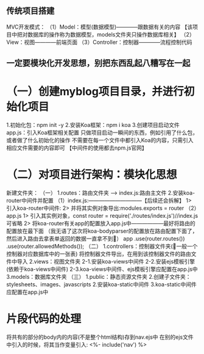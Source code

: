 ## 传统项目搭建
MVC开发模式：
（1）Model：模型(数据模型)————跟数据有关的内容
【该项目中把对数据库的操作称为数据模型，models文件夹只操作数据库相关】
（2）View：视图————前端页面
（3）Controller：控制器————流程控制代码

## 一定要模块化开发思想，别把东西乱起八糟写在一起

# （一）创建myblog项目目录，并进行初始化项目
1.初始化包：npm init -y
2.安装Koa框架：npm i koa
3.创建项目启动文件app.js：引入Koa框架相关配置
只做项目启动一瞬间的东西，例如引用了什么包，或者做了什么初始化的操作
不需要在每一个文件中都引入Koa的内容，只需引入相应文件需要的内容即可
【中间件的使用都去npm.js官网】
# （二）对项目进行架构：模块化思想
新建文件夹：
（一）
1.routes：路由文件夹 ——> index.js:路由主文件
2.安装koa-router中间件并配置
（1）index.js:——————————【后续还会拆解】
1> 引入koa-router中间件:
2> 并将其实例对象导出:modules.exports = router
（2）app.js
1> 引入其实例对象，const router = require('./routes/index.js')//index.js可省略
2> 将koa-router有关app的配置放入app.js中——————最好将路由的配置放在最下面
（我无语了这次将koa-bodyparser的配置放在路由配置下面了，然后进入路由去拿表单返回的数据一直拿不到🤯）
app
  .use(router.routes())
  .use(router.allowedMethods());
（二）
1.controllers：控制器文件夹(🍎一般一个控制器对应数据库中的一张表)
将控制器文件导出，在用到该控制器文件的路由文件中导入
2.views：视图文件夹
2-1.安装koa-views中间件
2-2.安装ejs模板引擎(依赖于koa-views中间件)
2-3.koa-views中间件、ejs模板引擎应配置在app.js中
3.models：数据库文件夹
（三）
1.public：静态资源文件夹
2.创建子文件夹：stylesheets、images、javascripts
2.安装koa-static中间件
3.koa-static中间件应配置在app.js中

# 片段代码的处理
将共有的部分的body内的内容(不是整个html结构)存到nav.ejs中
在别的ejs文件中引入的时候，将其当作变量引入: <%- include('nav') %>
